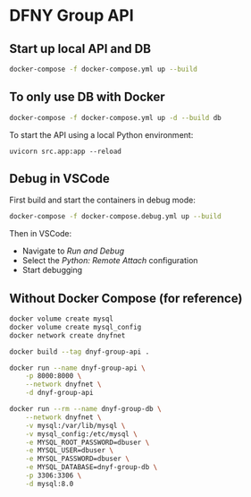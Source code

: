 # DFNY Group API

## Start up local API and DB

```bash
docker-compose -f docker-compose.yml up --build
```

## To only use DB with Docker

```bash
docker-compose -f docker-compose.yml up -d --build db
```

To start the API using a local Python environment:

```
uvicorn src.app:app --reload
```

## Debug in VSCode

First build and start the containers in debug mode:

```bash
docker-compose -f docker-compose.debug.yml up --build
```

Then in VSCode:
- Navigate to *Run and Debug*
- Select the *Python: Remote Attach* configuration
- Start debugging

## Without Docker Compose (for reference)

```bash
docker volume create mysql
docker volume create mysql_config
docker network create dnyfnet
```

```bash
docker build --tag dnyf-group-api .
```

```bash
docker run --name dnyf-group-api \
    -p 8000:8000 \
    --network dnyfnet \
    -d dnyf-group-api
```

```bash
docker run --rm --name dnyf-group-db \
    --network dnyfnet \
    -v mysql:/var/lib/mysql \
    -v mysql_config:/etc/mysql \
    -e MYSQL_ROOT_PASSWORD=dbuser \
    -e MYSQL_USER=dbuser \
    -e MYSQL_PASSWORD=dbuser \
    -e MYSQL_DATABASE=dnyf-group-db \
    -p 3306:3306 \
    -d mysql:8.0
```
